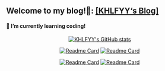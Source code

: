 ## Welcome to my blog!👋: [[KHLFYY‘s Blog]](https://www.khlfyy.top)

#### 🌱 I’m currently learning coding!

<p><div align=center><a href="https://github.com/KHLFYY"><img alt="KHLFYY&#39;s GitHub stats" src="https://github-readme-stats.vercel.app/api?username=KHLFYY&amp;count_private=true&amp;show_icons=true&amp;include_all_commits=true&amp;hide_border=true&amp;bg_color=20,1DA1F2,45B649&amp;title_color=E1F5C4&amp;icon_color=F2F2F2&amp;text_color=F2F2F2"/></a></p>
<!--
这一行是html语法 不知道为什么html的居中写到md图片前面就不好使了 所以就全写html了
-->

[![Readme Card](https://github-readme-stats.vercel.app/api/pin/?username=KHLFYY&repo=KHLFYY.github.io&hide_border=true&bg_color=30,7474BF,348AC7&title_color=ffffff&icon_color=ffffff&text_color=ffffff)](https://github.com/KHLFYY/KHLFYY.github.io)
[![Readme Card](https://github-readme-stats.vercel.app/api/pin/?username=KHLFYY&repo=KHLFYY&hide_border=true&bg_color=30,7474BF,348AC7&title_color=ffffff&icon_color=ffffff&text_color=ffffff)](https://github.com/KHLFYY/KHLFYY)

[![Readme Card](https://github-readme-stats.vercel.app/api/pin/?username=VGTB2021&repo=VGTB2021.github.io&hide_border=true&bg_color=30,DCE35B,45B649&title_color=3B4371&icon_color=3B4371&text_color=3B4371)](https://github.com/VGTB2021/VGTB2021.github.io)
[![Readme Card](https://github-readme-stats.vercel.app/api/pin/?username=VGTB2021&repo=VGTB2021&hide_border=true&bg_color=30,DCE35B,45B649&title_color=3B4371&icon_color=3B4371&text_color=3B4371)](https://github.com/VGTB2021/VGTB2021)

